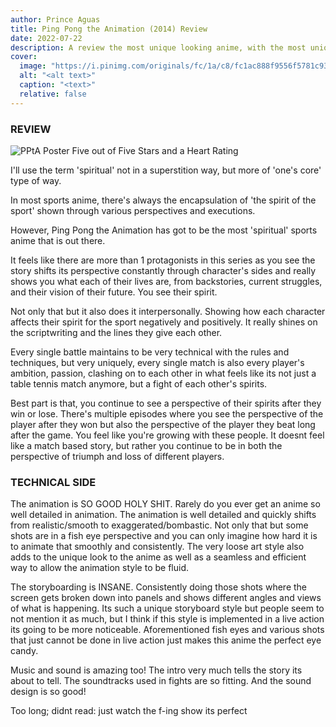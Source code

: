 ```yaml
---
author: Prince Aguas
title: Ping Pong the Animation (2014) Review
date: 2022-07-22
description: A review the most unique looking anime, with the most unique perspective of sportsmanship
cover:
  image: "https://i.pinimg.com/originals/fc/1a/c8/fc1ac888f9556f5781c9385f40030d24.gif"
  alt: "<alt text>"
  caption: "<text>"
  relative: false
---
```

### REVIEW
![PPtA Poster](https://m.media-amazon.com/images/M/MV5BNmYzMDRkMmYtZjNiZS00ZGVlLWI2NWQtMjc2NTE1OThmZTBiXkEyXkFqcGc@._V1_.jpg "PPtA Poster")
Five out of Five Stars and a Heart Rating

I'll use the term 'spiritual' not in a superstition way, but more of 'one's core' type of way.

In most sports anime, there's always the encapsulation of 'the spirit of the sport' shown through various perspectives and executions.

However, Ping Pong the Animation has got to be the most 'spiritual' sports anime that is out there.

It feels like there are more than 1 protagonists in this series as you see the story shifts its perspective constantly through character's sides and really shows you what each of their lives are, from backstories, current struggles, and their vision of their future. You see their spirit.

Not only that but it also does it interpersonally. Showing how each character affects their spirit for the sport negatively and positively. It really shines on the scriptwriting and the lines they give each other.

Every single battle maintains to be very technical with the rules and techniques, but very uniquely, every single match is also every player's ambition, passion, clashing on to each other in what feels like its not just a table tennis match anymore, but a fight of each other's spirits.

Best part is that, you continue to see a perspective of their spirits after they win or lose. There's multiple episodes where you see the perspective of the player after they won but also the perspective of the player they beat long after the game. You feel like you're growing with these people. It doesnt feel like a match based story, but rather you continue to be in both the perspective of triumph and loss of different players.


### TECHNICAL SIDE

The animation is SO GOOD HOLY SHIT. Rarely do you ever get an anime so well detailed in animation. The animation is well detailed and quickly shifts from realistic/smooth to exaggerated/bombastic. Not only that but some shots are in a fish eye perspective and you can only imagine how hard it is to animate that smoothly and consistently. The very loose art style also adds to the unique look to the anime as well as a seamless and efficient way to allow the animation style to be fluid.

The storyboarding is INSANE. Consistently doing those shots where the screen gets broken down into panels and shows different angles and views of what is happening. Its such a unique storyboard style but people seem to not mention it as much, but I think if this style is implemented in a live action its going to be more noticeable. Aforementioned fish eyes and various shots that just cannot be done in live action just makes this anime the perfect eye candy.

Music and sound is amazing too! The intro very much tells the story its about to tell. The soundtracks used in fights are so fitting. And the sound design is so good!


Too long; didnt read: just watch the f-ing show its perfect